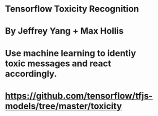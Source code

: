 # Tensorflow Toxicity Recognition
# By Jeffrey Yang + Max Hollis
# Use machine learning to identiy toxic messages and react accordingly.
# https://github.com/tensorflow/tfjs-models/tree/master/toxicity
